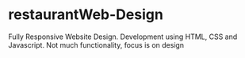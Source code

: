 # restaurantWeb-Design
Fully Responsive Website Design. 
Development using HTML, CSS and Javascript. 
Not much functionality, focus is on design 
